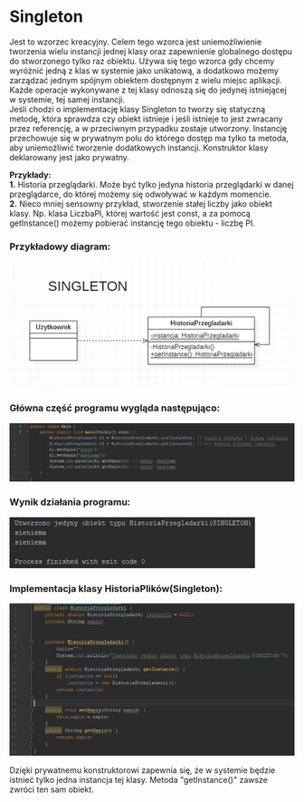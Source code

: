 # Singleton

Jest to wzorzec kreacyjny. Celem tego wzorca jest uniemożliwienie tworzenia wielu instancji jednej klasy oraz zapewnienie globalnego dostępu do stworzonego tylko raz obiektu. Używa się tego wzorca gdy chcemy wyróżnić jedną z klas w systemie jako unikatową, a dodatkowo możemy zarządzać jednym spójnym obiektem dostępnym z wielu miejsc aplikacji. Każde operacje wykonywane z tej klasy odnoszą się do jedynej istniejącej w systemie, tej samej instancji. </br>
Jeśli chodzi o implementację klasy Singleton to tworzy się statyczną metodę, która sprawdza czy obiekt istnieje i jeśli istnieje to jest zwracany przez referencję, a w przeciwnym przypadku zostaje utworzony. Instancję przechowuje się w prywatnym polu do którego dostęp ma tylko ta metoda, aby uniemożliwić tworzenie dodatkowych instancji. Konstruktor klasy deklarowany jest jako prywatny.

**Przykłady:**
</br>
**1.** Historia przeglądarki. Może być tylko jedyna historia przeglądarki w danej przeglądarce, do której możemy się odwoływać w każdym momencie. </br>
**2.** Nieco mniej sensowny przykład, stworzenie stałej liczby jako obiekt klasy. Np. klasa LiczbaPI, której wartość jest const, a za pomocą getInstance() możemy pobierać instancję tego obiektu - liczbę PI.

### Przykładowy diagram:
<p align="center">
 <img src="https://github.com/JakubMakaruk/UMCS/blob/master/23%20DAYS%20CHALLANGE%20WZORCOWY/Singleton/zdj/diagram.png" alt="zdj">
</p>

### Główna część programu wygląda następująco:
<p align="left">
 <img src="https://github.com/JakubMakaruk/UMCS/blob/master/23%20DAYS%20CHALLANGE%20WZORCOWY/Singleton/zdj/main1.png" alt="zdj">
</p>

### Wynik działania programu:
<p align="left">
 <img src="https://github.com/JakubMakaruk/UMCS/blob/master/23%20DAYS%20CHALLANGE%20WZORCOWY/Singleton/zdj/main2.png" alt="zdj">
</p>

### Implementacja klasy HistoriaPlików(Singleton):
<p align="left">
 <img src="https://github.com/JakubMakaruk/UMCS/blob/master/23%20DAYS%20CHALLANGE%20WZORCOWY/Singleton/zdj/singleton1.png" alt="zdj">
</p>

Dzięki prywatnemu konstruktorowi zapewnia się, że w systemie będzie istnieć tylko jedna instancja tej klasy. Metoda "getInstance()" zawsze zwróci ten sam obiekt.
